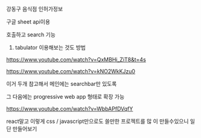 강동구 음식점 인허가정보

구글 sheet api이용

호출하고 search 기능

1. tabulator 이용해보는 것도 방법

https://www.youtube.com/watch?v=QxMBHi_ZiT8&t=4s

https://www.youtube.com/watch?v=kNO2WkKJzu0

이거 두개 참고해서 메인에는 searchbar만 있도록

그 다음에는 progressive web app 형태로 확장 가능

https://www.youtube.com/watch?v=WbbAPfDVqfY

react말고 이렇게 css / javascript만으로도 쓸만한 프로젝트를 많 이 만들수있으니 일단 만들어보기
